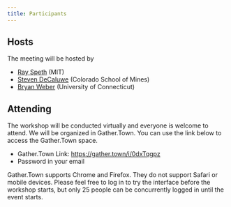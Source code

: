 ```yaml
---
title: Participants
---
```

## Hosts

The meeting will be hosted by

* [Ray Speth](./bios#raymond-speth) (MIT)
* [Steven DeCaluwe](./bios#steven-decaluwe) (Colorado School of Mines)
* [Bryan Weber](./bios#bryan-weber) (University of Connecticut)

## Attending

The workshop will be conducted virtually and everyone is welcome to attend. We will be organized in Gather.Town. You can use the link below to access the Gather.Town space.

* Gather.Town Link: <https://gather.town/i/0dxTqgpz>
* Password in your email

Gather.Town supports Chrome and Firefox. They do not support Safari or mobile devices. Please feel free to log in to try the interface before the workshop starts, but only 25 people can be concurrently logged in until the event starts.

